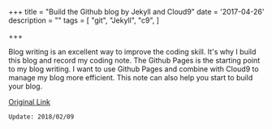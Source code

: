 +++
title = "Build the Github blog by Jekyll and Cloud9"
date = '2017-04-26'
description = ""
tags = [
    "git",
    "Jekyll",
    "c9",
]

+++

Blog writing is an excellent way to improve the coding skill. It's why I build this blog and record my coding note. The Github Pages is the starting point to my blog writing. I want to use Github Pages and combine with Cloud9 to manage my blog more efficient. This note can also help you start to build your blog.


[Original Link](https://nanhung.github.io/2017/04/Build-the-Github-blog-by-Jekyll-and-Cloud-9.html)

`Update: 2018/02/09`